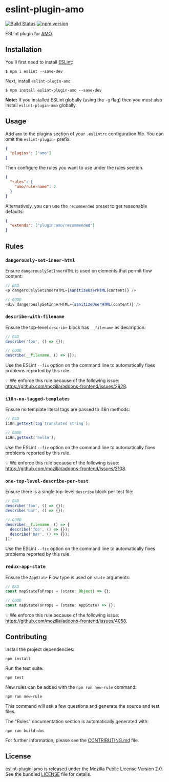 # eslint-plugin-amo

[![Build
Status](https://travis-ci.org/willdurand/eslint-plugin-amo.svg?branch=master)](https://travis-ci.org/willdurand/eslint-plugin-amo) [![npm version](https://badge.fury.io/js/eslint-plugin-amo.svg)](https://badge.fury.io/js/eslint-plugin-amo)

ESLint plugin for [AMO](https://wiki.mozilla.org/AMO).

## Installation

You'll first need to install [ESLint](http://eslint.org):

```
$ npm i eslint --save-dev
```

Next, install `eslint-plugin-amo`:

```
$ npm install eslint-plugin-amo --save-dev
```

**Note:** If you installed ESLint globally (using the `-g` flag) then you must also install `eslint-plugin-amo` globally.

## Usage

Add `amo` to the plugins section of your `.eslintrc` configuration file. You can omit the `eslint-plugin-` prefix:

```json
{
  "plugins": ["amo"]
}
```

Then configure the rules you want to use under the rules section.

```json
{
  "rules": {
    "amo/rule-name": 2
  }
}
```

Alternatively, you can use the `recommended` preset to get reasonable defaults:

```json
{
  "extends": ["plugin:amo/recommended"]
}
```

## Rules

<!-- THIS SECTION IS AUTOMATICALLY GENERATED, PLEASE RUN: `npm run build-doc` -->

<!--DOC_START-->

### `dangerously-set-inner-html`

Ensure `dangerouslySetInnerHTML` is used on elements that permit flow content:

```js
// BAD
<p dangerouslySetInnerHTML={sanitizeUserHTML(content)} />

// GOOD
<div dangerouslySetInnerHTML={sanitizeUserHTML(content)} />
```

### `describe-with-filename`

Ensure the top-level `describe` block has `__filename` as description:

```js
// BAD
describe('foo', () => {});

// GOOD
describe(__filename, () => {});
```

Use the ESLint `--fix` option on the command line to automatically fixes problems reported by this rule.

:bulb: We enforce this rule because of the following issue: https://github.com/mozilla/addons-frontend/issues/2928.

### `i18n-no-tagged-templates`

Ensure no template literal tags are passed to i18n methods:

```js
// BAD
i18n.gettext(tag`translated string`);

// GOOD
i18n.gettext('hello');
```

Use the ESLint `--fix` option on the command line to automatically fixes problems reported by this rule.

:bulb: We enforce this rule because of the following issue: https://github.com/mozilla/addons-frontend/issues/2108.

### `one-top-level-describe-per-test`

Ensure there is a single top-level `describe` block per test file:

```js
// BAD
describe('foo', () => {});
describe('bar', () => {});

// GOOD
describe(__filename, () => {
  describe('foo', () => {});
  describe('bar', () => {});
});
```

Use the ESLint `--fix` option on the command line to automatically fixes problems reported by this rule.

### `redux-app-state`

Ensure the `AppState` Flow type is used on `state` arguments:

```js
// BAD
const mapStateToProps = (state: Object) => {};

// GOOD
const mapStateToProps = (state: AppState) => {};
```

:bulb: We enforce this rule because of the following issue: https://github.com/mozilla/addons-frontend/issues/4058.

<!--DOC_END-->

## Contributing

Install the project dependencies:

```
npm install
```

Run the test suite:

```
npm test
```

New rules can be added with the `npm run new-rule` command:

```
npm run new-rule
```

This command will ask a few questions and generate the source and test files.

The "Rules" documentation section is automatically generated with:

```
npm run build-doc
```

For further information, please see the [CONTRIBUTING.md](./CONTRIBUTING.md) file.

## License

eslint-plugin-amo is released under the Mozilla Public License Version 2.0. See the bundled [LICENSE](./LICENSE.txt) file for details.
